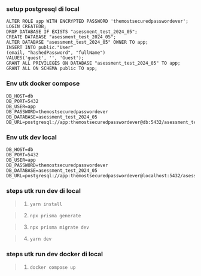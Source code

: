 ### setup postgresql di local

```
ALTER ROLE app WITH ENCRYPTED PASSWORD 'themostsecuredpasswordever'; LOGIN CREATEDB;
DROP DATABASE IF EXISTS "asessment_test_2024_05";
CREATE DATABASE "asessment_test_2024_05";
ALTER DATABASE "asessment_test_2024_05" OWNER TO app;
INSERT INTO public."User"
(email, "hashedPassword", "fullName")
VALUES('guest', '', 'Guest');
GRANT ALL PRIVILEGES ON DATABASE "asessment_test_2024_05" TO app;
GRANT ALL ON SCHEMA public TO app;
```

### Env utk docker compose

```
DB_HOST=db
DB_PORT=5432
DB_USER=app
DB_PASSWORD=themostsecuredpasswordever
DB_DATABASE=asessment_test_2024_05
DB_URL=postgresql://app:themostsecuredpasswordever@db:5432/asessment_test_2024_05
```

### Env utk dev local

```
DB_HOST=db
DB_PORT=5432
DB_USER=app
DB_PASSWORD=themostsecuredpasswordever
DB_DATABASE=asessment_test_2024_05
DB_URL=postgresql://app:themostsecuredpasswordever@localhost:5432/asessment_test_2024_05
```

### steps utk run dev di local

> 1. `yarn install`

> 2. `npx prisma generate`

> 3. `npx prisma migrate dev`

> 4. `yarn dev`

### steps utk run dev docker di local

> 1. `docker compose up`
